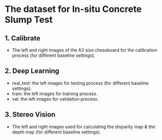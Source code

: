 # The dataset for In-situ Concrete Slump Test

## 1. Calibrate
  - The left and right images of the A3 size chessboard for the calibration process (for different baseline settings). 
  
## 2. Deep Learning
  - real_test: the left images for testing process (for different baseline settings).
  - train: the left images for training process.
  - val: the left images for validation process.
  
## 3. Stereo Vision
  - The left and right images used for calculating the disparity map & the depth map (for different baseline settings).
